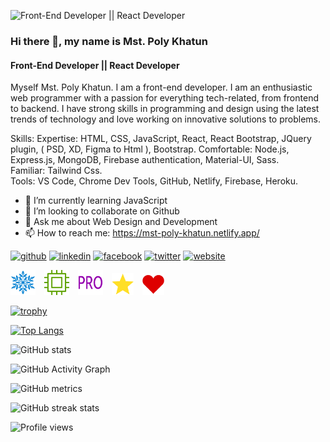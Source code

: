 ![Front-End Developer || React Developer](https://media-exp1.licdn.com/dms/image/C4E16AQFVMm8k3IS62w/profile-displaybackgroundimage-shrink_200_800/0/1638359372459?e=1645660800&v=beta&t=jzecdAI5qb0640EzcQn5n1RkNQPC_iEWiE0PrfpBcq0)

### Hi there 👋, my name is Mst. Poly Khatun
#### Front-End Developer || React Developer


Myself Mst. Poly Khatun. I am a front-end developer. I am an enthusiastic web programmer with a passion for everything tech-related, from frontend to backend. I have strong skills in programming and design using the latest trends of technology and love working on innovative solutions to problems.

Skills:  Expertise: HTML, CSS, JavaScript, React, React Bootstrap, JQuery plugin, ( PSD, XD, Figma to Html ), Bootstrap. 
Comfortable: Node.js, Express.js, MongoDB, Firebase authentication, Material-UI, Sass.  
Familiar: Tailwind Css.  
Tools: VS Code, Chrome Dev Tools, GitHub, Netlify, Firebase, Heroku.

- 🌱 I’m currently learning JavaScript 
- 👯 I’m looking to collaborate on Github 
- 💬 Ask me about Web Design and Development 
- 📫 How to reach me: https://mst-poly-khatun.netlify.app/ 


[<img src='https://cdn.jsdelivr.net/npm/simple-icons@3.0.1/icons/github.svg' alt='github' height='40'>](https://github.com/mariyapoly)  [<img src='https://cdn.jsdelivr.net/npm/simple-icons@3.0.1/icons/linkedin.svg' alt='linkedin' height='40'>](https://www.linkedin.com/in/https://www.linkedin.com/in/mst-poly-khatun//)  [<img src='https://cdn.jsdelivr.net/npm/simple-icons@3.0.1/icons/facebook.svg' alt='facebook' height='40'>](https://www.facebook.com/https://www.facebook.com/mariyasultana.poly)  [<img src='https://cdn.jsdelivr.net/npm/simple-icons@3.0.1/icons/twitter.svg' alt='twitter' height='40'>](https://twitter.com/https://twitter.com/PolyKhatun21)  [<img src='https://cdn.jsdelivr.net/npm/simple-icons@3.0.1/icons/icloud.svg' alt='website' height='40'>](https://mst-poly-khatun.netlify.app/)  

<a href='https://archiveprogram.github.com/'><img src='https://raw.githubusercontent.com/acervenky/animated-github-badges/master/assets/acbadge.gif' width='40' height='40'></a> <a href='https://docs.github.com/en/developers'><img src='https://raw.githubusercontent.com/acervenky/animated-github-badges/master/assets/devbadge.gif' width='40' height='40'></a> <a href='https://github.com/pricing'><img src='https://raw.githubusercontent.com/acervenky/animated-github-badges/master/assets/pro.gif' width='40' height='40'></a> <a href='https://stars.github.com/'><img src='https://raw.githubusercontent.com/acervenky/animated-github-badges/master/assets/starbadge.gif' width='35' height='35'></a> <a href='https://docs.github.com/en/github/supporting-the-open-source-community-with-github-sponsors'><img src='https://raw.githubusercontent.com/acervenky/animated-github-badges/master/assets/sponsorbadge.gif' width='35' height='35'></a> 

[![trophy](https://github-profile-trophy.vercel.app/?username=mariyapoly)](https://github.com/ryo-ma/github-profile-trophy)

[![Top Langs](https://github-readme-stats.vercel.app/api/top-langs/?username=mariyapoly)](https://github.com/anuraghazra/github-readme-stats)

![GitHub stats](https://github-readme-stats.vercel.app/api?username=mariyapoly&show_icons=true&count_private=true)  

![GitHub Activity Graph](https://activity-graph.herokuapp.com/graph?username=mariyapoly)  

![GitHub metrics](https://metrics.lecoq.io/mariyapoly)  

![GitHub streak stats](https://github-readme-streak-stats.herokuapp.com/?user=mariyapoly)  

![Profile views](https://gpvc.arturio.dev/mariyapoly)  

